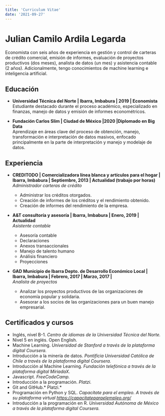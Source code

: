```yaml
---
title: 'Curriculum Vitae'
date: '2021-09-27'
---
```

# Julian Camilo Ardila Legarda

Economista con seis años de experiencia en gestión y control de carteras de crédito comercial, emisión de informes, evaluación de proyectos productivos (dos meses), analista de datos (un mes) y asistencia contable (2 años). Adicionalmente, tengo conocimientos de machine learning e inteligencia artificial.

## Educación
- **Universidad Técnica del Norte | Ibarra, Imbabura | 2019 | Economista** <br />
Estudiante destacado durante el proceso académico, especializado en finanzas, manejo de datos y emisión de informes econométricos.

- **Fundación Carlos Slim | Ciudad de México |2020 |Diplomado en Big Data** <br />
Aprendizaje en áreas clave del proceso de obtención, manejo, transformación e interpretación de datos masivos, enfocado principalmente en la parte de interpretación y manejo y modelaje de datos.

## Experiencia

- **CREDITODO | Comercializadora línea blanca y artículos para el hogar | Ibarra, Imbabura | Septiembre, 2013 | Actualidad (trabajo por horas)** <br />
*Administrador carteras de crédito*
    * Administrar los créditos otorgados.
    * Creación de informes de los créditos y el rendimiento obtenido.
    * Creación de informes del rendimiento de la empresa.

- **A&T consultoría y asesoría | Ibarra, Imbabura | Enero, 2019 | Actualidad** <br />
*Asistente contable*
    * Asesoría contable
    * Declaraciones
    * Anexos transaccionales
    * Manejo de talento humano
    * Análisis financiero
    * Proyecciones

- **GAD Municipio de Ibarra Depto. de Desarrollo Económico Local | Ibarra, Imbabura | Febrero, 2017 | Marzo, 2017 |** <br />
*Analista de proyectos*
    * Analizar los proyectos productivos de las organizaciones de economía popular y solidaria.
    * Asesorar a los socios de las organizaciones para un buen manejo empresarial.

## Certificados y cursos

- Inglés, nivel B-1. *Centro de idiomas de la Universidad Técnica del Norte.*
- Nivel 5 en inglés. Open English.
- Machine Learning. *Universidad de Stanford a través de la plataforma digital Coursera.* 
- Introducción a la minería de datos. *Pontificia Universidad Católica de Chile a través de la plataforma digital Coursera.*
- Introducción al Machine Learning. *Fundación telefónica a través de la plataforma digital MiriadaX.*
- Javascript. *FreeCodeCamp.*
- Introducción a la programación. *Platzi.*
- Git and GitHub.* Platzi.*
- Programación en Python y SQL. *Capacítate para el empleo. A través de su plataforma virtual https://capacitateparaelempleo.org/*
- Introducción a la programación en R. *Universidad Autónoma de México a través de la plataforma digital Coursera.*

